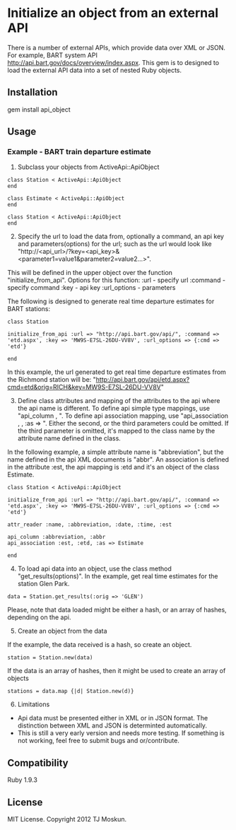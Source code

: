 # Initialize an object from an external API

There is a number of external APIs, which provide data over XML or JSON. For example, BART system API http://api.bart.gov/docs/overview/index.aspx. This gem is to designed to load the external API data into a set of nested Ruby objects. 

## Installation

gem install api_object

## Usage

### Example - BART train departure estimate

1) Subclass your objects from ActiveApi::ApiObject

```
class Station < ActiveApi::ApiObject
end

class Estimate < ActiveApi::ApiObject
end

class Station < ActiveApi::ApiObject 
end
```
2) Specify the url to load the data from, optionally a command, an api key and parameters(options) for the url; such as the url would look like "http://<api_url>/<command>?key=<api_key>&<parameter1=value1&parameter2=value2...>". 

This will be defined in the upper object over the function "initialize_from_api". Options for this function:
:url - specify url
:command - specify command
:key - api key
:url_options - parameters


The following is designed to generate real time departure estimates for BART stations:
```
class Station

initialize_from_api :url => "http://api.bart.gov/api/", :command => 'etd.aspx', :key => 'MW9S-E7SL-26DU-VV8V', :url_options => {:cmd => 'etd'}

end
```
In this example, the url generated to get real time departure estimates from the Richmond station will be:
"http://api.bart.gov/api/etd.aspx?cmd=etd&orig=RICH&key=MW9S-E7SL-26DU-VV8V"

3) Define class attributes and mapping of the attributes to the api where the api name is different. To define api simple type mappings, use "api_column <attribute name>, <api attribute name>". 
To define api association mapping, use "api_association <association attribute name>, <api attribute name>, :as => <association class name>". Either the second, or the third parameters could be omitted. If the third parameter is omitted, it's mapped to the class name by the attribute name defined in the class. 

In the following example, a simple attribute name is "abbreviation", but the name defined in the api XML documents is "abbr". An association is defined in the attribute :est, the api mapping is :etd and it's an object of the class Estimate. 

```
class Station < ActiveApi::ApiObject 

initialize_from_api :url => "http://api.bart.gov/api/", :command => 'etd.aspx', :key => 'MW9S-E7SL-26DU-VV8V', :url_options => {:cmd => 'etd'}

attr_reader :name, :abbreviation, :date, :time, :est

api_column :abbreviation, :abbr
api_association :est, :etd, :as => Estimate

end
```
4) To load api data into an object, use the class method "get_results(options)". In the example, get real time estimates for the station Glen Park. 

```
data = Station.get_results(:orig => 'GLEN')
```

Please, note that data loaded might be either a hash, or an array of hashes, depending on the api.

5) Create an object from the data

If the example, the data received is a hash, so create an object. 

```
station = Station.new(data)
```

If the data is an array of hashes, then it might be used to create an array of objects

```
stations = data.map {|d| Station.new(d)}
```

6) Limitations
  - Api data must be presented either in XML or in JSON format. The distinction between XML and JSON is determinted automatically. 
  - This is still a very early version and needs more testing. If something is not working, feel free to submit bugs and or/contribute. 
  
## Compatibility

Ruby 1.9.3

## License

MIT License. Copyright 2012 TJ Moskun.













